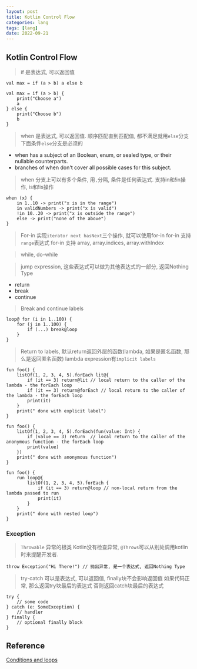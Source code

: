 ```yaml
---
layout: post
title: Kotlin Control Flow
categories: lang
tags: [lang]
date: 2022-09-21
---
```


## Kotlin Control Flow

> if 是表达式, 可以返回值

    val max = if (a > b) a else b

    val max = if (a > b) {
        print("Choose a")
        a
    } else {
        print("Choose b")
        b
    }


> when 是表达式, 可以返回值. 顺序匹配直到匹配值, 都不满足就用`else`分支
> 下面条件`else`分支是必须的

* when has a subject of an Boolean, enum, or sealed type, or their nullable counterparts.
* branches of when don't cover all possible cases for this subject.

> when 分支上可以有多个条件, 用`,`分隔, 条件是任何表达式. 支持in和!in操作, is和!is操作

    when (x) {
        in 1..10 -> print("x is in the range")
        in validNumbers -> print("x is valid")
        !in 10..20 -> print("x is outside the range")
        else -> print("none of the above")
    }


> For-in
> 实现`iterator next hasNext`三个操作, 就可以使用for-in
> for-in 支持`range`表达式
> for-in 支持 array, array.indices, array.withIndex


> while, do-while


> jump expression, 这些表达式可以做为其他表达式的一部分, 返回Nothing Type

* return
* break
* continue


> Break and continue labels

    loop@ for (i in 1..100) {
        for (j in 1..100) {
            if (...) break@loop
        }
    }

> Return to labels, 默认return返回外层的函数(lambda, 如果是匿名函数, 那么是返回匿名函数)
> lambda expression有`implicit labels`

    fun foo() {
        listOf(1, 2, 3, 4, 5).forEach lit@{
            if (it == 3) return@lit // local return to the caller of the lambda - the forEach loop
            if (it == 3) return@forEach // local return to the caller of the lambda - the forEach loop
            print(it)
        }
        print(" done with explicit label")
    }

    fun foo() {
        listOf(1, 2, 3, 4, 5).forEach(fun(value: Int) {
            if (value == 3) return  // local return to the caller of the anonymous function - the forEach loop
            print(value)
        })
        print(" done with anonymous function")
    }

    fun foo() {
        run loop@{
            listOf(1, 2, 3, 4, 5).forEach {
                if (it == 3) return@loop // non-local return from the lambda passed to run
                print(it)
            }
        }
        print(" done with nested loop")
    }

### Exception

> `Throwable` 异常的根类
> Kotlin没有检查异常, `@Throws`可以从别处调用kotlin时来提醒开发者.

    throw Exception("Hi There!") // 抛出异常, 是一个表达式, 返回Nothing Type

> try-catch 可以是表达式, 可以返回值, finally块不会影响返回值
> 如果代码正常, 那么返回try块最后的表达式
> 否则返回catch块最后的表达式

    try {
        // some code
    } catch (e: SomeException) {
        // handler
    } finally {
        // optional finally block
    }


## Reference
[Conditions and loops](https://kotlinlang.org/docs/control-flow.html)  
